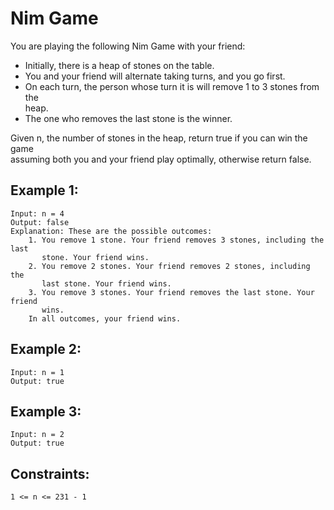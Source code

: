 # Nim Game

You are playing the following Nim Game with your friend:

* Initially, there is a heap of stones on the table.
* You and your friend will alternate taking turns, and you go first.
* On each turn, the person whose turn it is will remove 1 to 3 stones from the  
heap.
* The one who removes the last stone is the winner.

Given n, the number of stones in the heap, return true if you can win the game  
assuming both you and your friend play optimally, otherwise return false.

 

## Example 1:

    Input: n = 4
    Output: false
    Explanation: These are the possible outcomes:
        1. You remove 1 stone. Your friend removes 3 stones, including the last
           stone. Your friend wins.
        2. You remove 2 stones. Your friend removes 2 stones, including the 
           last stone. Your friend wins.
        3. You remove 3 stones. Your friend removes the last stone. Your friend 
           wins.
        In all outcomes, your friend wins.

## Example 2:

    Input: n = 1
    Output: true
    
## Example 3:

    Input: n = 2
    Output: true
    
 

## Constraints:

    1 <= n <= 231 - 1


